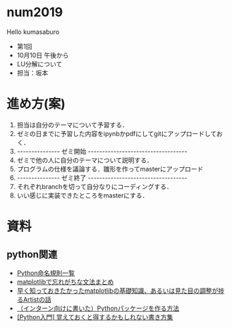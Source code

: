 # num2019

Hello kumasaburo

* 第1回
* 10月10日 午後から
* LU分解について
* 担当：坂本



# 進め方(案)

1. 担当は自分のテーマについて予習する．
2. ゼミの日までに予習した内容をipynbかpdfにしてgitにアップロードしておく．
3. --------------- ゼミ開始 -----------------------------------
3. ゼミで他の人に自分のテーマについて説明する．
4. プログラムの仕様を議論する．雛形を作ってmasterにアップロード
5. --------------- ゼミ終了 -----------------------------------
5. それぞれbranchを切って自分なりにコーディングする．
6. いい感じに実装できたところをmasterにする．



# 資料

## python関連

* [Python命名規則一覧](https://qiita.com/naomi7325/items/4eb1d2a40277361e898b)
* [matplotlibで忘れがちな文法まとめ](https://qiita.com/okadate/items/00227316187b60f861f5)
* [早く知っておきたかったmatplotlibの基礎知識、あるいは見た目の調整が捗るArtistの話](https://qiita.com/skotaro/items/08dc0b8c5704c94eafb9)
* [（インターン向けに書いた）Pythonパッケージを作る方法](https://qiita.com/Kensuke-Mitsuzawa/items/7717f823df5a30c27077)
* [\[Python入門\] 覚えておくと得するかもしれない書き方集](https://qiita.com/tyokuyoku/items/ed2a7081d59958adaeb9)
